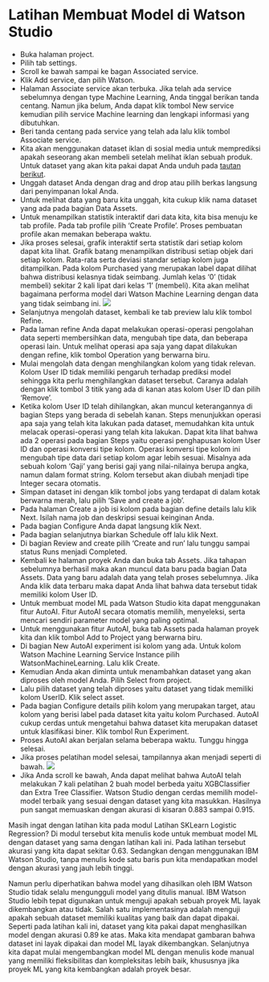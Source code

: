 # Latihan Membuat Model di Watson Studio

* Buka halaman project.
* Pilih tab settings.
* Scroll ke bawah sampai ke bagan Associated service.
* Klik Add service, dan pilih Watson.
* Halaman Associate service akan terbuka. Jika telah ada service sebelumnya dengan type Machine Learning, Anda tinggal berikan tanda centang. Namun jika belum, Anda dapat klik tombol New service kemudian pilih service Machine learning dan lengkapi informasi yang dibutuhkan.
* Beri tanda centang pada service yang telah ada lalu klik tombol Associate service.
* Kita akan menggunakan dataset iklan di sosial media untuk memprediksi apakah seseorang akan membeli setelah melihat iklan sebuah produk. Untuk dataset yang akan kita pakai dapat Anda unduh pada [tautan berikut](https://www.kaggle.com/dragonheir/logistic-regression). 
* Unggah dataset Anda dengan drag and drop atau pilih berkas langsung dari penyimpanan lokal Anda.
* Untuk melihat data yang baru kita unggah, kita cukup klik nama dataset yang ada pada bagian Data Assets.
* Untuk menampilkan statistik interaktif dari data kita, kita bisa menuju ke tab profile. Pada tab profile pilih ‘Create Profile’. Proses pembuatan profile akan memakan beberapa waktu.
* Jika proses selesai, grafik interaktif serta statistik dari setiap kolom dapat kita lihat. Grafik batang menampilkan distribusi setiap objek dari setiap kolom. Rata-rata serta deviasi standar setiap kolom juga ditampilkan. Pada kolom Purchased yang merupakan label dapat dilihat bahwa distribusi kelasnya tidak seimbang. Jumlah kelas ‘0’ (tidak membeli) sekitar 2 kali lipat dari kelas ‘1’ (membeli). Kita akan melihat bagaimana performa model dari Watson Machine Learning dengan data yang tidak seimbang ini.
  ![](https://d17ivq9b7rppb3.cloudfront.net/original/academy/202009281328443b74ae313df35fe3adcf9826e485cea4.jpeg)
* Selanjutnya mengolah dataset, kembali ke tab preview lalu klik tombol Refine.
* Pada laman refine Anda dapat melakukan operasi-operasi pengolahan data seperti membersihkan data, mengubah tipe data, dan beberapa operasi lain. Untuk melihat operasi apa saja yang dapat dilakukan dengan refine, klik tombol Operation yang berwarna biru.
* Mulai mengolah data dengan menghilangkan kolom yang tidak relevan. Kolom User ID tidak memiliki pengaruh terhadap prediksi model sehingga kita perlu menghilangkan dataset tersebut. Caranya adalah dengan klik tombol 3 titik yang ada di kanan atas kolom User ID dan pilih ‘Remove’.
* Ketika kolom User ID telah dihilangkan, akan muncul keterangannya di bagian Steps yang berada di sebelah kanan. Steps menunjukkan operasi apa saja yang telah kita lakukan pada dataset, memudahkan kita untuk melacak operasi-operasi yang telah kita lakukan. Dapat kita lihat bahwa ada 2 operasi pada bagian Steps yaitu operasi penghapusan kolom User ID dan operasi konversi tipe kolom. Operasi konversi tipe kolom ini mengubah tipe data dari setiap kolom agar lebih sesuai. Misalnya ada sebuah kolom ‘Gaji’ yang berisi gaji yang nilai-nilainya berupa angka, namun dalam format string. Kolom tersebut akan diubah menjadi tipe Integer secara otomatis.
* Simpan dataset ini dengan klik tombol jobs yang terdapat di dalam kotak berwarna merah, lalu pilih ‘Save and create a job’.
* Pada halaman Create a job isi kolom pada bagian define details lalu klik Next. Isilah nama job dan deskripsi sesuai keinginan Anda.
* Pada bagian Configure Anda dapat langsung klik Next.
* Pada bagian selanjutnya biarkan Schedule off lalu klik Next.
* Di bagian Review and create pilih ‘Create and run’ lalu tunggu sampai status Runs menjadi Completed.
* Kembali ke halaman proyek Anda dan buka tab Assets. Jika tahapan sebelumnya berhasil maka akan muncul data baru pada bagian Data Assets. Data yang baru adalah data yang telah proses sebelumnya. Jika Anda klik data terbaru maka dapat Anda lihat bahwa data tersebut tidak memiliki kolom User ID.
* Untuk membuat model ML pada Watson Studio kita dapat menggunakan fitur AutoAI. Fitur AutoAI secara otomatis memilih, menyeleksi, serta mencari sendiri parameter model yang paling optimal.
* Untuk menggunakan fitur AutoAI, buka tab Assets pada halaman proyek kita dan klik tombol Add to Project yang berwarna biru.
* Di bagian New AutoAI experiment isi kolom yang ada. Untuk kolom Watson Machine Learning Service Instance pilih WatsonMachineLearning. Lalu klik Create.
* Kemudian Anda akan diminta untuk menambahkan dataset yang akan diproses oleh model Anda. Pilih Select from project.
* Lalu pilih dataset yang telah diproses yaitu dataset yang tidak memiliki kolom UserID. Klik select asset.
* Pada bagian Configure details pilih kolom yang merupakan target, atau kolom yang berisi label pada dataset kita yaitu kolom Purchased. AutoAI cukup cerdas untuk mengetahui bahwa dataset kita merupakan dataset untuk klasifikasi biner. Klik tombol Run Experiment.
* Proses AutoAI akan berjalan selama beberapa waktu. Tunggu hingga selesai.
* Jika proses pelatihan model selesai, tampilannya akan menjadi seperti di bawah.
  ![](https://d17ivq9b7rppb3.cloudfront.net/original/academy/20200928132848d6079f848e71e8cd3fcf42f1d515718b.jpeg)
* Jika Anda scroll ke bawah, Anda dapat melihat bahwa AutoAI telah melakukan 7 kali pelatihan 2 buah model berbeda yaitu XGBClassifier dan Extra Tree Classifier. Watson Studio dengan cerdas memilih model-model terbaik yang sesuai dengan dataset yang kita masukkan. Hasilnya pun sangat memuaskan dengan akurasi di kisaran 0.883 sampai 0.915.

Masih ingat dengan latihan kita pada modul Latihan SKLearn Logistic Regression? Di modul tersebut kita menulis kode untuk membuat model ML dengan dataset yang sama dengan latihan kali ini. Pada latihan tersebut akurasi yang kita dapat sekitar 0.63. Sedangkan dengan menggunakan IBM Watson Studio, tanpa menulis kode satu baris pun kita mendapatkan model dengan akurasi yang jauh lebih tinggi.

Namun perlu diperhatikan bahwa model yang dihasilkan oleh IBM Watson Studio tidak selalu mengungguli model yang ditulis manual. IBM Watson Studio lebih tepat digunakan untuk menguji apakah sebuah proyek ML layak dikembangkan atau tidak. Salah satu implementasinya adalah menguji apakah sebuah dataset memiliki kualitas yang baik dan dapat dipakai. Seperti pada latihan kali ini, dataset yang kita pakai dapat menghasilkan model dengan akurasi 0.89 ke atas. Maka kita mendapat gambaran bahwa dataset ini layak dipakai dan model ML layak dikembangkan. Selanjutnya kita dapat mulai mengembangkan model ML dengan menulis kode manual yang memiliki fleksibilitas dan kompleksitas lebih baik, khususnya jika proyek ML yang kita kembangkan adalah proyek besar.